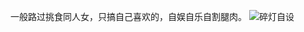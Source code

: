 一般路过挑食同人女，只搞自己喜欢的，自娱自乐自割腿肉。
![碎灯自设](https://github.com/BrokenLightsss/BrokenLightsss.github.io/assets/174887552/7a00ae78-8984-4e5d-8e49-aaa566b8d16f)